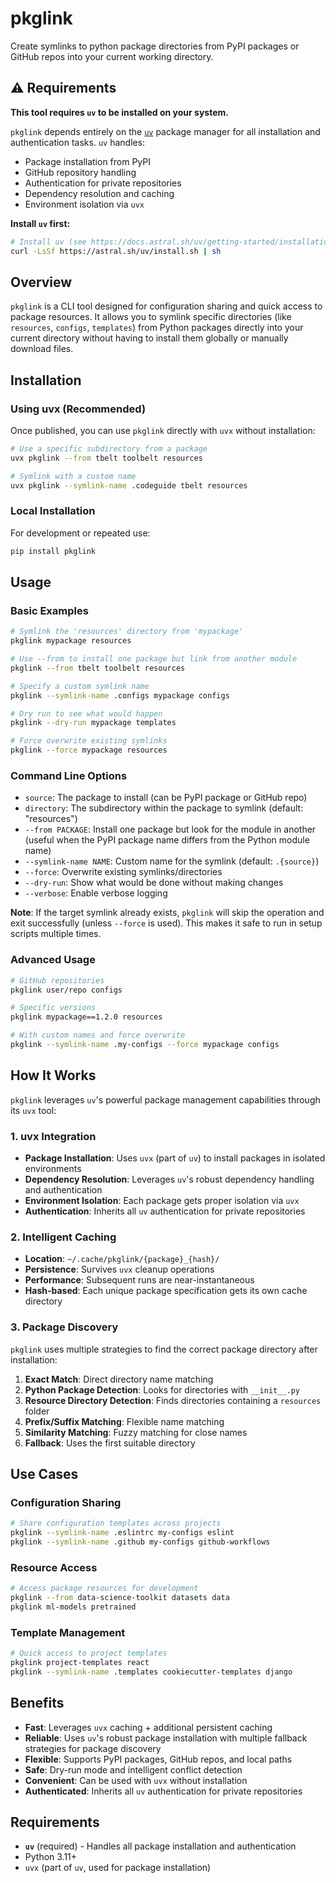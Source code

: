 # pkglink

Create symlinks to python package directories from PyPI packages or GitHub repos
into your current working directory.

## ⚠️ Requirements

**This tool requires `uv` to be installed on your system.**

`pkglink` depends entirely on the [`uv`](https://docs.astral.sh/uv/) package
manager for all installation and authentication tasks. `uv` handles:

- Package installation from PyPI
- GitHub repository handling
- Authentication for private repositories
- Dependency resolution and caching
- Environment isolation via `uvx`

**Install `uv` first:**

```bash
# Install uv (see https://docs.astral.sh/uv/getting-started/installation/)
curl -LsSf https://astral.sh/uv/install.sh | sh
```

## Overview

`pkglink` is a CLI tool designed for configuration sharing and quick access to
package resources. It allows you to symlink specific directories (like
`resources`, `configs`, `templates`) from Python packages directly into your
current directory without having to install them globally or manually download
files.

## Installation

### Using uvx (Recommended)

Once published, you can use `pkglink` directly with `uvx` without installation:

```bash
# Use a specific subdirectory from a package
uvx pkglink --from tbelt toolbelt resources

# Symlink with a custom name
uvx pkglink --symlink-name .codeguide tbelt resources
```

### Local Installation

For development or repeated use:

```bash
pip install pkglink
```

## Usage

### Basic Examples

```bash
# Symlink the 'resources' directory from 'mypackage'
pkglink mypackage resources

# Use --from to install one package but link from another module
pkglink --from tbelt toolbelt resources

# Specify a custom symlink name
pkglink --symlink-name .configs mypackage configs

# Dry run to see what would happen
pkglink --dry-run mypackage templates

# Force overwrite existing symlinks
pkglink --force mypackage resources
```

### Command Line Options

- `source`: The package to install (can be PyPI package or GitHub repo)
- `directory`: The subdirectory within the package to symlink (default:
  "resources")
- `--from PACKAGE`: Install one package but look for the module in another
  (useful when the PyPI package name differs from the Python module name)
- `--symlink-name NAME`: Custom name for the symlink (default: `.{source}`)
- `--force`: Overwrite existing symlinks/directories
- `--dry-run`: Show what would be done without making changes
- `--verbose`: Enable verbose logging

**Note**: If the target symlink already exists, `pkglink` will skip the
operation and exit successfully (unless `--force` is used). This makes it safe
to run in setup scripts multiple times.

### Advanced Usage

```bash
# GitHub repositories
pkglink user/repo configs

# Specific versions
pkglink mypackage==1.2.0 resources

# With custom names and force overwrite
pkglink --symlink-name .my-configs --force mypackage configs
```

## How It Works

`pkglink` leverages `uv`'s powerful package management capabilities through its
`uvx` tool:

### 1. uvx Integration

- **Package Installation**: Uses `uvx` (part of `uv`) to install packages in
  isolated environments
- **Dependency Resolution**: Leverages `uv`'s robust dependency handling and
  authentication
- **Environment Isolation**: Each package gets proper isolation via `uvx`
- **Authentication**: Inherits all `uv` authentication for private repositories

### 2. Intelligent Caching

- **Location**: `~/.cache/pkglink/{package}_{hash}/`
- **Persistence**: Survives `uvx` cleanup operations
- **Performance**: Subsequent runs are near-instantaneous
- **Hash-based**: Each unique package specification gets its own cache directory

### 3. Package Discovery

`pkglink` uses multiple strategies to find the correct package directory after
installation:

1. **Exact Match**: Direct directory name matching
2. **Python Package Detection**: Looks for directories with `__init__.py`
3. **Resource Directory Detection**: Finds directories containing a `resources`
   folder
4. **Prefix/Suffix Matching**: Flexible name matching
5. **Similarity Matching**: Fuzzy matching for close names
6. **Fallback**: Uses the first suitable directory

## Use Cases

### Configuration Sharing

```bash
# Share configuration templates across projects
pkglink --symlink-name .eslintrc my-configs eslint
pkglink --symlink-name .github my-configs github-workflows
```

### Resource Access

```bash
# Access package resources for development
pkglink --from data-science-toolkit datasets data
pkglink ml-models pretrained
```

### Template Management

```bash
# Quick access to project templates
pkglink project-templates react
pkglink --symlink-name .templates cookiecutter-templates django
```

## Benefits

- **Fast**: Leverages `uvx` caching + additional persistent caching
- **Reliable**: Uses `uv`'s robust package installation with multiple fallback
  strategies for package discovery
- **Flexible**: Supports PyPI packages, GitHub repos, and local paths
- **Safe**: Dry-run mode and intelligent conflict detection
- **Convenient**: Can be used with `uvx` without installation
- **Authenticated**: Inherits all `uv` authentication for private repositories

## Requirements

- **`uv`** (required) - Handles all package installation and authentication
- Python 3.11+
- `uvx` (part of `uv`, used for package installation)
